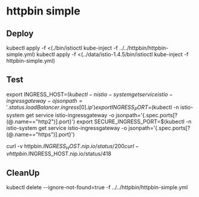 # httpbin simple

## Deploy 
kubectl apply -f <(./bin/istioctl kube-inject -f ../../httpbin/httpbin-simple.yml)
kubectl apply -f <(../data/istio-1.4.5/bin/istioctl kube-inject -f httpbin-simple.yml)


## Test

export INGRESS_HOST=$(kubectl -n istio-system get service istio-ingressgateway -o jsonpath='{.status.loadBalancer.ingress[0].ip}')
export INGRESS_PORT=$(kubectl -n istio-system get service istio-ingressgateway -o jsonpath='{.spec.ports[?(@.name=="http2")].port}')
export SECURE_INGRESS_PORT=$(kubectl -n istio-system get service istio-ingressgateway -o jsonpath='{.spec.ports[?(@.name=="https")].port}')

curl -v httpbin.$INGRESS_HOST.nip.io/status/200
curl -v httpbin.$INGRESS_HOST.nip.io/status/418

## CleanUp

kubectl delete --ignore-not-found=true -f ../../httpbin/httpbin-simple.yml

